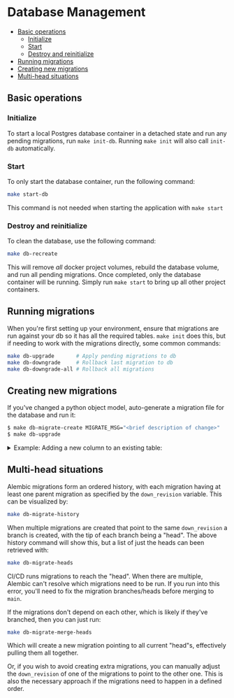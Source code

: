 # Database Management

- [Basic operations](#basic-operations)
  - [Initialize](#initialize)
  - [Start](#start)
  - [Destroy and reinitialize](#destroy-and-reinitialize)
- [Running migrations](#running-migrations)
- [Creating new migrations](#creating-new-migrations)
- [Multi-head situations](#multi-head-situations)

## Basic operations
### Initialize

To start a local Postgres database container in a detached state and run any 
pending migrations, run `make init-db`. Running `make init` will also call `init-db` automatically.

### Start

To only start the database container, run the following command:

```sh
make start-db
```
This command is not needed when starting the application with `make start`

### Destroy and reinitialize

To clean the database, use the following command:

```sh
make db-recreate
```

This will remove _all_ docker project volumes, rebuild the database volume, and run all pending migrations. Once completed, only the database container will be running. Simply run `make start` to bring up all other project containers.

## Running migrations

When you're first setting up your environment, ensure that migrations are run
against your db so it has all the required tables. `make init` does this, but if
needing to work with the migrations directly, some common commands:

```sh
make db-upgrade       # Apply pending migrations to db
make db-downgrade     # Rollback last migration to db
make db-downgrade-all # Rollback all migrations
```

## Creating new migrations

If you've changed a python object model, auto-generate a migration file for the database and run it:

```sh
$ make db-migrate-create MIGRATE_MSG="<brief description of change>"
$ make db-upgrade
```

<details>
    <summary>Example: Adding a new column to an existing table:</summary>

1. Manually update the database models with the changes ([example_models.py](/app/src/db/models/example_models.py) in this example)
```python
class ExampleTable(Base):
    ...
    my_new_timestamp = Column(TIMESTAMP(timezone=True)) # Newly added line
```

2. Automatically generate a migration file with `make db-migrate-create MIGRATE_MSG="Add created_at timestamp to address table"`
```python
...
def upgrade():
    # ### commands auto generated by Alembic - please adjust! ###
    op.add_column("example_table", sa.Column("my_new_timestamp", sa.TIMESTAMP(timezone=True), nullable=True))
    # ### end Alembic commands ###


def downgrade():
    # ### commands auto generated by Alembic - please adjust! ###
    op.drop_column("example_table", "my_new_timestamp")
    # ### end Alembic commands ###
```

3. Manually adjust the migration file as needed. Some changes will not fully auto-generate (like foreign keys), so make sure that all desired changes are included.
</details>

## Multi-head situations

Alembic migrations form an ordered history, with each migration having at least
one parent migration as specified by the `down_revision` variable. This can be
visualized by:

```sh
make db-migrate-history
```

When multiple migrations are created that point to the same `down_revision` a
branch is created, with the tip of each branch being a "head". The above history
command will show this, but a list of just the heads can been retrieved with:

```sh
make db-migrate-heads
```

CI/CD runs migrations to reach the "head". When there are multiple, Alembic
can't resolve which migrations need to be run. If you run into this error,
you'll need to fix the migration branches/heads before merging to `main`.

If the migrations don't depend on each other, which is likely if they've
branched, then you can just run:

``` sh
make db-migrate-merge-heads
```

Which will create a new migration pointing to all current "head"s, effectively
pulling them all together.

Or, if you wish to avoid creating extra migrations, you can manually adjust
the `down_revision` of one of the migrations to point to the other one. This
is also the necessary approach if the migrations need to happen in a defined
order.

